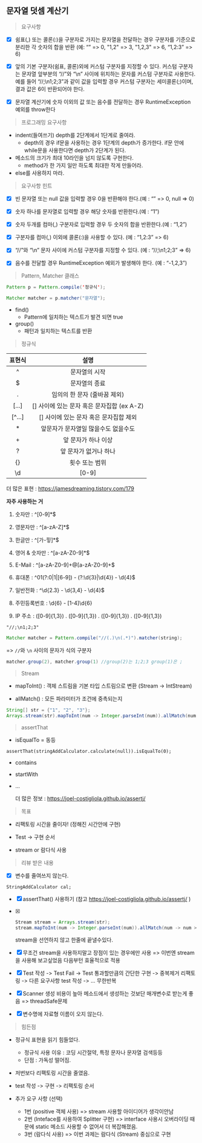 ## 문자열 덧셈 계산기

> 요구사항

- [x] 쉼표(,) 또는 콜론(:)을 구분자로 가지는 문자열을 전달하는 경우 구분자를 기준으로 분리한 각 숫자의 합을 반환 (예: “” => 0, "1,2" => 3, "1,2,3" => 6, “1,2:3” => 6)

- [x] 앞의 기본 구분자(쉼표, 콜론)외에 커스텀 구분자를 지정할 수 있다. 커스텀 구분자는 문자열 앞부분의 “//”와 “\n” 사이에 위치하는 문자를 커스텀 구분자로 사용한다. 예를 들어 “//;\n1;2;3”과 같이 값을 입력할 경우 커스텀 구분자는 세미콜론(;)이며, 결과 값은 6이 반환되어야 한다.

- [x] 문자열 계산기에 숫자 이외의 값 또는 음수를 전달하는 경우 RuntimeException 예외를 throw한다



> 프로그래밍 요구사항

- indent(들여쓰기) depth를 2단계에서 1단계로 줄여라.
  - depth의 경우 if문을 사용하는 경우 1단계의 depth가 증가한다. if문 안에 while문을 사용한다면 depth가 2단계가 된다.
- 메소드의 크기가 최대 10라인을 넘지 않도록 구현한다.
  - method가 한 가지 일만 하도록 최대한 작게 만들어라.
- else를 사용하지 마라.



> 요구사항 힌트

- [x] 빈 문자열 또는 null 값을 입력할 경우 0을 반환해야 한다.(예 : “” => 0, null => 0)

- [x] 숫자 하나를 문자열로 입력할 경우 해당 숫자를 반환한다.(예 : “1”)

- [x]  숫자 두개를 컴마(,) 구분자로 입력할 경우 두 숫자의 합을 반환한다.(예 : “1,2”)

- [x]  구분자를 컴마(,) 이외에 콜론(:)을 사용할 수 있다. (예 : “1,2:3” => 6)

- [x]  “//”와 “\n” 문자 사이에 커스텀 구분자를 지정할 수 있다. (예 : “//;\n1;2;3” => 6)

- [x] 음수를 전달할 경우 RuntimeException 예외가 발생해야 한다. (예 : “-1,2,3”)



> Pattern, Matcher 클래스

```java
Pattern p = Pattern.compile('정규식');
```

```java
Matcher matcher = p.matcher("문자열");
```



- find() 
  - Pattern에 일치하는 텍스트가 발견 되면 true
- group()
  - 패턴과 일치하는 텍스트를 반환



> 정규식

| 표현식 |                    설명                    |
| :----: | :----------------------------------------: |
|   ^    |               문자열의 시작                |
|   $    |               문자열의 종료                |
|   .    |        임의의 한 문자 (줄바꿈 제외)        |
| [...]  | [] 사이에 있는 문자 혹은 문자집합 (ex A-Z) |
| [^...] |   [] 사이에 있는 문자 혹은 문자집합 제외   |
|   *    |    앞문자가 문자열일 많을수도 없을수도     |
|   +    |            앞 문자가 하나 이상             |
|   ?    |           앞 문자가 없거나 하나            |
|   {}   |               횟수 또는 범위               |
|   \d   |                   [0-9]                    |

더 많은 표현 : https://jamesdreaming.tistory.com/179

**자주 사용하는 거**

1. 숫자만 : ^[0-9]*$

2.  영문자만 : ^[a-zA-Z]*$

3.  한글만 : ^[가-힣]*$

4. 영어 & 숫자만 : ^[a-zA-Z0-9]*$

5. E-Mail : ^[a-zA-Z0-9]+@[a-zA-Z0-9]+$

6. 휴대폰 : ^01(?:0|1|[6-9]) - (?:\d{3}|\d{4}) - \d{4}$

7. 일반전화 : ^\d{2.3} - \d{3,4} - \d{4}$

8. 주민등록번호 : \d{6} \- [1-4]\d{6}

9. IP 주소 : ([0-9]{1,3}) \. ([0-9]{1,3}) \. ([0-9]{1,3}) \. ([0-9]{1,3})



`"//;\n1;2;3"`

```java
Matcher matcher = Pattern.compile("//(.)\n(.*)").matcher(string);
```

=> `//`와 `\n` 사이의 문자가 식의 구분자

```java
matcher.group(2), matcher.group(1) //group(2)는 1;2;3 group(1)은 ;
```



> Stream

- mapToInt() : 객체 스트림을 기본 타입 스트림으로 변환 (Stream -> IntStream)

- allMatch() : 모든 파라미터가 조건에 중촉되는지

```java
String[] str = {"1", "2", "3"};
Arrays.stream(str).mapToInt(num -> Integer.parseInt(num)).allMatch(num -> num > 0);
```



> assertThat

- isEqualTo = 동등

`assertThat(stringAddCalculator.calculate(null)).isEqualTo(0);`

- contains

- startWith

- ...

  더 많은 정보 : https://joel-costigliola.github.io/assertj/

  

>목표

- 리팩토링 시간을 줄이자! (정해진 시간안에 구현)

- Test -> 구현 순서

- stream or 람다식 사용




> 리뷰 받은 내용

- [x] 변수를 줄여쓰지 않는다.

`StringAddCalculator cal;`

- [x] assertThat() 사용하기 (참고 https://joel-costigliola.github.io/assertj/ )

- [x] ```java
  Stream stream = Arrays.stream(str);
  stream.mapToInt(num -> Integer.parseInt(num)).allMatch(num -> num > 0);
  ```

  stream을 선언하지 않고 한줄에 끝낼수있다.

- [x] 무조건 stream을 사용하지말고 장점이 있는 경우에만 사용 => 이번엔 stream을 사용해 보고싶었음 다음부턴 효율적으로 적용

- [x] Test 작성 -> Test Fail -> Test 통과할만큼의 간단한 구현 -> 중복제거 리팩토링 -> 다른 요구사항 test 작성 -> ... 무한반복

- [x] Scanner 생성 비용이 높아 메소드에서 생성하는 것보단 매개변수로 받는게 좋음 => threadSafe문제

- [x] 변수명에 자료형 이름이 오지 않는다.



> 힘든점

- 정규식 표현을 읽기 힘들었다.
  - 정규식 사용 이유 : 코딩 시간절약, 특정 문자나 문자열 검색등등
  - 단점  : 가독성 떨어짐.

- 저번보다 리팩토링 시간을 줄였음.
- test 작성 -> 구현 -> 리팩토링 순서
- 추가 요구 사항 (선택)
  - 1번 (positive 객체 사용) => stream 사용할 아이디어가 생각이안남
  - 2번 (Inteface를 사용하여 Splitter 구현) => interface 사용시 오버라이딩 때문에 static 메소드 사용할 수 없어서 더 복잡해졌음. 
  - 3번 (람다식 사용) => 이번 과제는 람다식 (Stream) 중심으로 구현